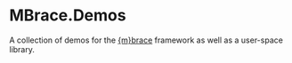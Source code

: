 MBrace.Demos
============

A collection of demos for the [{m}brace](http://www.m-brace.net/) framework as well as a user-space library.

